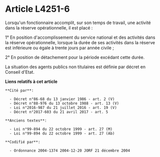 # Article L4251-6

Lorsqu'un fonctionnaire accomplit, sur son temps de travail, une activité dans la réserve opérationnelle, il est placé :

1° En position d'accomplissement du service national et des activités dans la réserve opérationnelle, lorsque la durée de ses
activités dans la réserve est inférieure ou égale à trente jours par année civile ;

2° En position de détachement pour la période excédant cette durée.

La situation des agents publics non titulaires est définie par décret en Conseil d'Etat.

**Liens relatifs à cet article**

	**Cité par**:

	  - Décret n°86-68 du 13 janvier 1986 - art. 2 (V)
	  - Décret n°88-976 du 13 octobre 1988 - art. 13 (V)
	  - Loi n°2016-987 du 21 juillet 2016 - art. 19 (V)
	  - Décret n°2017-603 du 21 avril 2017 - art. 5

	**Anciens textes**:

	  - Loi n°99-894 du 22 octobre 1999 - art. 27 (M)
	  - Loi n°99-894 du 22 octobre 1999 - art. 27 (Ab)

	**Codifié par**:

	  - Ordonnance 2004-1374 2004-12-20 JORF 21 décembre 2004
